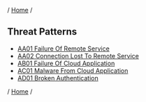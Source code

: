/ [Home](/acctp/) /

## Threat Patterns

* [AA01 Failure Of Remote Service](/acctp/catalog/threatAA01_FailureOfRemoteService.md)
* [AA02 Connection Lost To Remote Service](/acctp/catalog/threatAA02_ConnectionLostToRemoteService.md)
* [AB01 Failure Of Cloud Application](/acctp/catalog/threatAB01_FailureOfCloudApplication.md)
* [AC01 Malware From Cloud Application](/acctp/catalog/threatAC01_MalwareFromCloudApplication.md)
* [AD01 Broken Authentication](/acctp/catalog/threatAD01_BrokenAuthentication.md)

/ [Home](/acctp/) /
